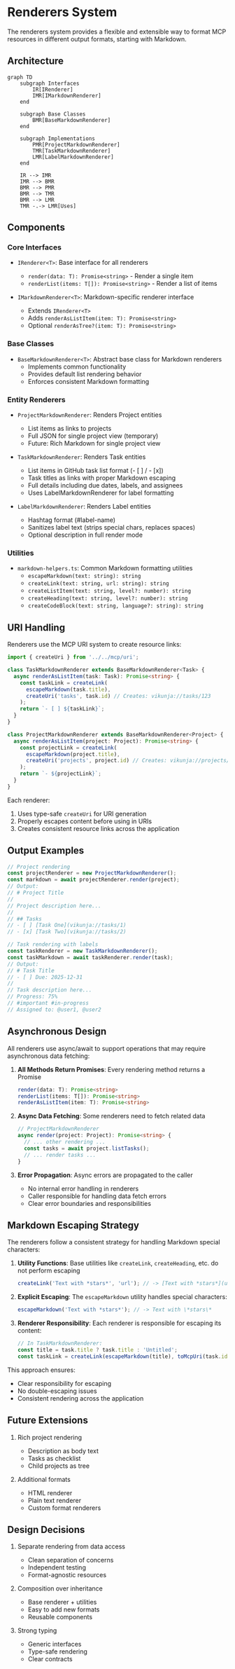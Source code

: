 # Renderers System

The renderers system provides a flexible and extensible way to format MCP resources in different output formats, starting with Markdown.

## Architecture

```mermaid
graph TD
    subgraph Interfaces
        IR[IRenderer]
        IMR[IMarkdownRenderer]
    end

    subgraph Base Classes
        BMR[BaseMarkdownRenderer]
    end

    subgraph Implementations
        PMR[ProjectMarkdownRenderer]
        TMR[TaskMarkdownRenderer]
        LMR[LabelMarkdownRenderer]
    end

    IR --> IMR
    IMR --> BMR
    BMR --> PMR
    BMR --> TMR
    BMR --> LMR
    TMR -.-> LMR[Uses]
```

## Components

### Core Interfaces

- `IRenderer<T>`: Base interface for all renderers

  - `render(data: T): Promise<string>` - Render a single item
  - `renderList(items: T[]): Promise<string>` - Render a list of items

- `IMarkdownRenderer<T>`: Markdown-specific renderer interface
  - Extends `IRenderer<T>`
  - Adds `renderAsListItem(item: T): Promise<string>`
  - Optional `renderAsTree?(item: T): Promise<string>`

### Base Classes

- `BaseMarkdownRenderer<T>`: Abstract base class for Markdown renderers
  - Implements common functionality
  - Provides default list rendering behavior
  - Enforces consistent Markdown formatting

### Entity Renderers

- `ProjectMarkdownRenderer`: Renders Project entities

  - List items as links to projects
  - Full JSON for single project view (temporary)
  - Future: Rich Markdown for single project view

- `TaskMarkdownRenderer`: Renders Task entities

  - List items in GitHub task list format (- [ ] / - [x])
  - Task titles as links with proper Markdown escaping
  - Full details including due dates, labels, and assignees
  - Uses LabelMarkdownRenderer for label formatting

- `LabelMarkdownRenderer`: Renders Label entities
  - Hashtag format (#label-name)
  - Sanitizes label text (strips special chars, replaces spaces)
  - Optional description in full render mode

### Utilities

- `markdown-helpers.ts`: Common Markdown formatting utilities
  - `escapeMarkdown(text: string): string`
  - `createLink(text: string, url: string): string`
  - `createListItem(text: string, level?: number): string`
  - `createHeading(text: string, level?: number): string`
  - `createCodeBlock(text: string, language?: string): string`

## URI Handling

Renderers use the MCP URI system to create resource links:

```typescript
import { createUri } from '../../mcp/uri';

class TaskMarkdownRenderer extends BaseMarkdownRenderer<Task> {
  async renderAsListItem(task: Task): Promise<string> {
    const taskLink = createLink(
      escapeMarkdown(task.title),
      createUri('tasks', task.id) // Creates: vikunja://tasks/123
    );
    return `- [ ] ${taskLink}`;
  }
}

class ProjectMarkdownRenderer extends BaseMarkdownRenderer<Project> {
  async renderAsListItem(project: Project): Promise<string> {
    const projectLink = createLink(
      escapeMarkdown(project.title),
      createUri('projects', project.id) // Creates: vikunja://projects/123
    );
    return `- ${projectLink}`;
  }
}
```

Each renderer:

1. Uses type-safe `createUri` for URI generation
2. Properly escapes content before using in URIs
3. Creates consistent resource links across the application

## Output Examples

```typescript
// Project rendering
const projectRenderer = new ProjectMarkdownRenderer();
const markdown = await projectRenderer.render(project);
// Output:
// # Project Title
//
// Project description here...
//
// ## Tasks
// - [ ] [Task One](vikunja://tasks/1)
// - [x] [Task Two](vikunja://tasks/2)

// Task rendering with labels
const taskRenderer = new TaskMarkdownRenderer();
const taskMarkdown = await taskRenderer.render(task);
// Output:
// # Task Title
// - [ ] Due: 2025-12-31
//
// Task description here...
// Progress: 75%
// #important #in-progress
// Assigned to: @user1, @user2
```

## Asynchronous Design

All renderers use async/await to support operations that may require asynchronous data fetching:

1. **All Methods Return Promises**: Every rendering method returns a Promise

   ```typescript
   render(data: T): Promise<string>
   renderList(items: T[]): Promise<string>
   renderAsListItem(item: T): Promise<string>
   ```

2. **Async Data Fetching**: Some renderers need to fetch related data

   ```typescript
   // ProjectMarkdownRenderer
   async render(project: Project): Promise<string> {
     // ... other rendering ...
     const tasks = await project.listTasks();
     // ... render tasks ...
   }
   ```

3. **Error Propagation**: Async errors are propagated to the caller
   - No internal error handling in renderers
   - Caller responsible for handling data fetch errors
   - Clear error boundaries and responsibilities

## Markdown Escaping Strategy

The renderers follow a consistent strategy for handling Markdown special characters:

1. **Utility Functions**: Base utilities like `createLink`, `createHeading`, etc. do not perform escaping

   ```typescript
   createLink('Text with *stars*', 'url'); // -> [Text with *stars*](url)
   ```

2. **Explicit Escaping**: The `escapeMarkdown` utility handles special characters:

   ```typescript
   escapeMarkdown('Text with *stars*'); // -> Text with \*stars\*
   ```

3. **Renderer Responsibility**: Each renderer is responsible for escaping its content:
   ```typescript
   // In TaskMarkdownRenderer:
   const title = task.title ? task.title : 'Untitled';
   const taskLink = createLink(escapeMarkdown(title), toMcpUri(task.id));
   ```

This approach ensures:

- Clear responsibility for escaping
- No double-escaping issues
- Consistent rendering across the application

## Future Extensions

1. Rich project rendering

   - Description as body text
   - Tasks as checklist
   - Child projects as tree

2. Additional formats
   - HTML renderer
   - Plain text renderer
   - Custom format renderers

## Design Decisions

1. Separate rendering from data access

   - Clean separation of concerns
   - Independent testing
   - Format-agnostic resources

2. Composition over inheritance

   - Base renderer + utilities
   - Easy to add new formats
   - Reusable components

3. Strong typing
   - Generic interfaces
   - Type-safe rendering
   - Clear contracts
